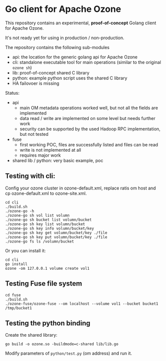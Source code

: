 # Go client for Apache Ozone

This repository contains an experimental, **proof-of-concept** Golang client for Apache Ozone.

It's not ready yet for using in production / non-production.

The repository contains the following sub-modules

 * api: the location for the generic golang api for Apache Ozone
 * cli: standalone executable tool for main operations (similar to the original `ozone sh`)
 * lib: proof-of-concept shared C library
 * python: example python script uses the shared C library
 * HA failovoer is missing

Status:

 * api
   * main OM metadata operations worked well, but not all the fields are implemented
   * data read / write are implemented on some level but needs further work
   * security can be supported by the used Hadoop RPC implementation, but not tested
 * fuse
   * first working POC, files are successfully listed and files can be read
   * write is not implemented at all
   * requires major work
  * shared lib / python: very basic example, poc

## Testing with cli:
Config your ozone cluster in ozone-default.xml, replace ratis om host and cp ozone-default.xml to ozone-site.xml.

```
cd cli
./build.sh
./ozone-go -h
./ozone-go sh vol list volumn
./ozone-go sh bucket list volumn/bucket
./ozone-go sh key list volumn/bucket
./ozone-go sh key info volumn/bucket/key
./ozone-go sh key get volumn/bucket/key ./file
./ozone-go sh key put volumn/bucket/key ./file
./ozone-go fs ls /volumn/bucket
```

Or you can install it:

```
cd cli
go install
ozone -om 127.0.0.1 volume create vol1
```

## Testing Fuse file system

```
cd fuse
./build.sh
./ozone-fuse/ozone-fuse --om localhost --volume vol1 --bucket bucket1 /tmp/bucket1
```

## Testing the python binding

Create the shared library:

```
go build -o ozone.so -buildmode=c-shared lib/lib.go
```

Modify parameters of `python/test.py` (om address) and run it.
